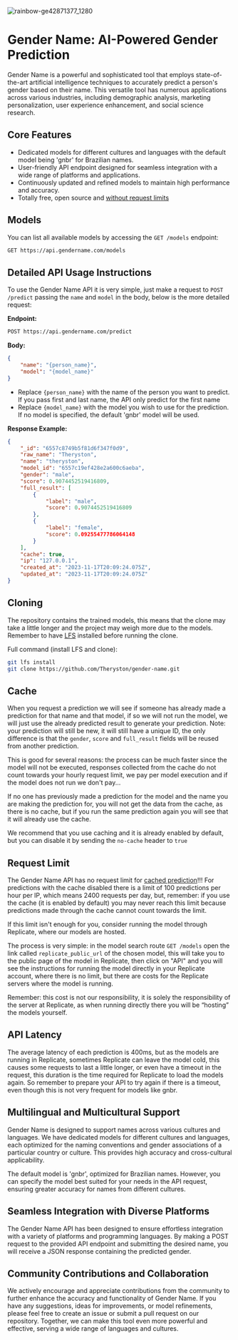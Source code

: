 ![rainbow-ge42871377_1280](https://github.com/Theryston/gender-name/assets/72868196/136e2a71-ee91-405a-820a-5b3f26cc3c90)

# Gender Name: AI-Powered Gender Prediction

Gender Name is a powerful and sophisticated tool that employs state-of-the-art artificial intelligence techniques to accurately predict a person's gender based on their name. This versatile tool has numerous applications across various industries, including demographic analysis, marketing personalization, user experience enhancement, and social science research.

## Core Features

- Dedicated models for different cultures and languages with the default model being 'gnbr' for Brazilian names.
- User-friendly API endpoint designed for seamless integration with a wide range of platforms and applications.
- Continuously updated and refined models to maintain high performance and accuracy.
- Totally free, open source and [without request limits](#request-limit)

## Models

You can list all available models by accessing the `GET /models` endpoint:

```bash
GET https://api.gendername.com/models
```

## Detailed API Usage Instructions

To use the Gender Name API it is very simple, just make a request to `POST /predict` passing the `name` and `model` in the body, below is the more detailed request:

**Endpoint:**

```bash
POST https://api.gendername.com/predict
```

**Body:**

```json
{
    "name": "{person_name}",
    "model": "{model_name}"
}
```

- Replace `{person_name}` with the name of the person you want to predict. If you pass first and last name, the API only predict for the first name
- Replace `{model_name}` with the model you wish to use for the prediction. If no model is specified, the default 'gnbr' model will be used.

**Response Example:**

```json
{
    "_id": "6557c8749b5f81d6f347f0d9",
    "raw_name": "Theryston",
    "name": "theryston",
    "model_id": "6557c19ef428e2a600c6aeba",
    "gender": "male",
    "score": 0.9074452519416809,
    "full_result": [
        {
            "label": "male",
            "score": 0.9074452519416809
        },
        {
            "label": "female",
            "score": 0.09255477786064148
        }
    ],
    "cache": true,
    "ip": "127.0.0.1",
    "created_at": "2023-11-17T20:09:24.075Z",
    "updated_at": "2023-11-17T20:09:24.075Z"
}
```

## Cloning

The repository contains the trained models, this means that the clone may take a little longer and the project may weigh more due to the models. Remember to have [LFS](https://git-lfs.com/) installed before running the clone.

Full command (install LFS and clone):

```bash
git lfs install
git clone https://github.com/Theryston/gender-name.git
```

## Cache

When you request a prediction we will see if someone has already made a prediction for that name and that model, if so we will not run the model, we will just use the already predicted result to generate your prediction. Note: your prediction will still be new, it will still have a unique ID, the only difference is that the `gender`, `score` and `full_result` fields will be reused from another prediction.

This is good for several reasons: the process can be much faster since the model will not be executed, responses collected from the cache do not count towards your hourly request limit, we pay per model execution and if the model does not run we don't pay...

If no one has previously made a prediction for the model and the name you are making the prediction for, you will not get the data from the cache, as there is no cache, but if you run the same prediction again you will see that it will already use the cache.

We recommend that you use caching and it is already enabled by default, but you can disable it by sending the `no-cache` header to `true`

## Request Limit

The Gender Name API has no request limit for [cached prediction](#cache)!!! For predictions with the cache disabled there is a limit of 100 predictions per hour per IP, which means 2400 requests per day, but, remember: if you use the cache (it is enabled by default) you may never reach this limit because predictions made through the cache cannot count towards the limit.

If this limit isn't enough for you, consider running the model through Replicate, where our models are hosted.

The process is very simple: in the model search route `GET /models` open the link called `replicate_public_url` of the chosen model, this will take you to the public page of the model in Replicate, then click on "API" and you will see the instructions for running the model directly in your Replicate account, where there is no limit, but there are costs for the Replicate servers where the model is running.

Remember: this cost is not our responsibility, it is solely the responsibility of the server at Replicate, as when running directly there you will be “hosting” the models yourself.

## API Latency

The average latency of each prediction is 400ms, but as the models are running in Replicate, sometimes Replicate can leave the model cold, this causes some requests to last a little longer, or even have a timeout in the request, this duration is the time required for Replicate to load the models again. So remember to prepare your API to try again if there is a timeout, even though this is not very frequent for models like gnbr.

## Multilingual and Multicultural Support

Gender Name is designed to support names across various cultures and languages. We have dedicated models for different cultures and languages, each optimized for the naming conventions and gender associations of a particular country or culture. This provides high accuracy and cross-cultural applicability.

The default model is 'gnbr', optimized for Brazilian names. However, you can specify the model best suited for your needs in the API request, ensuring greater accuracy for names from different cultures.

## Seamless Integration with Diverse Platforms

The Gender Name API has been designed to ensure effortless integration with a variety of platforms and programming languages. By making a POST request to the provided API endpoint and submitting the desired name, you will receive a JSON response containing the predicted gender.

## Community Contributions and Collaboration

We actively encourage and appreciate contributions from the community to further enhance the accuracy and functionality of Gender Name. If you have any suggestions, ideas for improvements, or model refinements, please feel free to create an issue or submit a pull request on our repository. Together, we can make this tool even more powerful and effective, serving a wide range of languages and cultures.
